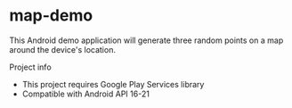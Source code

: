 map-demo
========

This Android demo application will generate three random points on a map around the device's location.

Project info
- This project requires Google Play Services library
- Compatible with Android API 16-21
